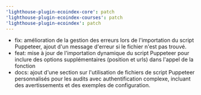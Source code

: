 ```yaml
---
'lighthouse-plugin-ecoindex-core': patch
'lighthouse-plugin-ecoindex-courses': patch
'lighthouse-plugin-ecoindex': patch
---
```


- fix: amélioration de la gestion des erreurs lors de l'importation du script Puppeteer, ajout d'un message d'erreur si le fichier n'est pas trouvé.
- feat: mise à jour de l'importation dynamique du script Puppeteer pour inclure des options supplémentaires (position et urls) dans l'appel de la fonction
- docs: ajout d'une section sur l'utilisation de fichiers de script Puppeteer personnalisés pour les audits avec authentification complexe, incluant des avertissements et des exemples de configuration.
